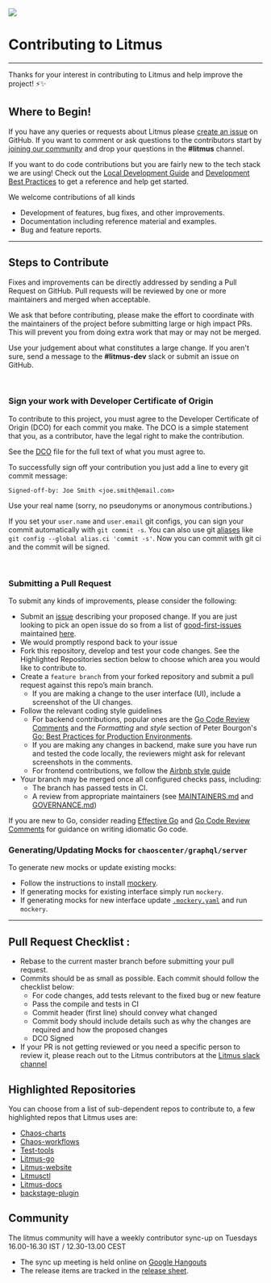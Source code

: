 <img src="https://avatars0.githubusercontent.com/u/49853472?s=200&v=4">

# Contributing to Litmus

---

Thanks for your interest in contributing to Litmus and help improve the project! ⚡️✨

## Where to Begin!

If you have any queries or requests about Litmus please [create an issue](https://github.com/litmuschaos/litmus/issues/new) on GitHub. If you want to comment or ask questions to the contributors start by [joining our community](http://slack.litmuschaos.io) and drop your questions in the **#litmus** channel.

If you want to do code contributions but you are fairly new to the tech stack we are using! Check out the [Local Development Guide](https://github.com/litmuschaos/litmus/wiki/ChaosCenter-Development-Guide) and [Development Best Practices](https://github.com/litmuschaos/litmus/wiki/Development-Best-Practices) to get a reference and help get started.

We welcome contributions of all kinds

- Development of features, bug fixes, and other improvements.
- Documentation including reference material and examples.
- Bug and feature reports.

---

## Steps to Contribute

Fixes and improvements can be directly addressed by sending a Pull Request on GitHub. Pull requests will be reviewed by one or more maintainers and merged when acceptable.

We ask that before contributing, please make the effort to coordinate with the maintainers of the project before submitting large or high impact PRs. This will prevent you from doing extra work that may or may not be merged.

Use your judgement about what constitutes a large change. If you aren't sure, send a message to the **#litmus-dev** slack or submit an issue on GitHub.

<br />

### **Sign your work with Developer Certificate of Origin**

To contribute to this project, you must agree to the Developer Certificate of Origin (DCO) for each commit you make. The DCO is a simple statement that you, as a contributor, have the legal right to make the contribution.

See the [DCO](https://developercertificate.org/) file for the full text of what you must agree to.

To successfully sign off your contribution you just add a line to every git commit message:

```git
Signed-off-by: Joe Smith <joe.smith@email.com>
```

Use your real name (sorry, no pseudonyms or anonymous contributions.)

If you set your `user.name` and `user.email` git configs, you can sign your commit automatically with `git commit -s`. You can also use git [aliases](https://git-scm.com/book/tr/v2/Git-Basics-Git-Aliases) like `git config --global alias.ci 'commit -s'`. Now you can commit with git ci and the commit will be signed.

<br />

### **Submitting a Pull Request**

To submit any kinds of improvements, please consider the following:

- Submit an [issue](https://github.com/litmuschaos/litmus/issues) describing your proposed change. If you are just looking to pick an open issue do so from a list of [good-first-issues](https://github.com/litmuschaos/litmus/labels/good%20first%20issue) maintained [here](https://github.com/litmuschaos/litmus/issues?q=is%3Aissue+is%3Aopen+label%3A%22good+first+issue%22).
- We would promptly respond back to your issue
- Fork this repository, develop and test your code changes. See the Highlighted Repositories section below to choose which area you would like to contribute to.
- Create a `feature branch` from your forked repository and submit a pull request against this repo’s main branch.
  - If you are making a change to the user interface (UI), include a screenshot of the UI changes.
- Follow the relevant coding style guidelines
  - For backend contributions, popular ones are the [Go Code Review Comments](https://code.google.com/p/go-wiki/wiki/CodeReviewComments) and the _Formatting_ and _style_ section of Peter Bourgon's [Go: Best Practices for Production Environments](https://peter.bourgon.org/go-in-production/#formatting-and-style).
  - If you are making any changes in backend, make sure you have run and tested the code locally, the reviewers might ask for relevant screenshots in the comments.
  - For frontend contributions, we follow the [Airbnb style guide](https://airbnb.io/javascript/react/)
- Your branch may be merged once all configured checks pass, including:
  - The branch has passed tests in CI.
  - A review from appropriate maintainers (see [MAINTAINERS.md](https://github.com/litmuschaos/litmus/blob/master/MAINTAINERS) and [GOVERNANCE.md](https://github.com/litmuschaos/litmus/blob/master/GOVERNANCE.md))

If you are new to Go, consider reading [Effective Go](https://golang.org/doc/effective_go.html) and [Go Code Review Comments](https://github.com/golang/go/wiki/CodeReviewComments) for guidance on writing idiomatic Go code.

### Generating/Updating Mocks for `chaoscenter/graphql/server`

To generate new mocks or update existing mocks:

-   Follow the instructions to install [mockery](https://vektra.github.io/mockery/latest/installation/).
-   If generating mocks for existing interface simply run `mockery`.
-   If generating mocks for new interface update [`.mockery.yaml`](././chaoscenter/graphql/server/.mockery.yaml) and run `mockery`.

---

## Pull Request Checklist :

- Rebase to the current master branch before submitting your pull request.
- Commits should be as small as possible. Each commit should follow the checklist below:
  - For code changes, add tests relevant to the fixed bug or new feature
  - Pass the compile and tests in CI
  - Commit header (first line) should convey what changed
  - Commit body should include details such as why the changes are required and how the proposed changes
  - DCO Signed
- If your PR is not getting reviewed or you need a specific person to review it, please reach out to the Litmus contributors at the [Litmus slack channel](https://app.slack.com/client/T09NY5SBT/CNXNB0ZTN)

## Highlighted Repositories

You can choose from a list of sub-dependent repos to contribute to, a few highlighted repos that Litmus uses are:

- [Chaos-charts](https://github.com/litmuschaos/chaos-charts)
- [Chaos-workflows](https://github.com/litmuschaos/chaos-workflows)
- [Test-tools](https://github.com/litmuschaos/test-tools)
- [Litmus-go](https://github.com/litmuschaos/litmus-go)
- [Litmus-website](https://github.com/litmuschaos/litmus-website-2)
- [Litmusctl](https://github.com/litmuschaos/litmusctl)
- [Litmus-docs](https://github.com/litmuschaos/litmus-docs)
- [backstage-plugin](https://github.com/litmuschaos/backstage-plugin)

## Community

The litmus community will have a weekly contributor sync-up on Tuesdays 16.00-16.30 IST / 12.30-13.00 CEST

- The sync up meeting is held online on [Google Hangouts](https://meet.google.com/uvt-ozaw-bvp)
- The release items are tracked in the [release sheet](https://github.com/litmuschaos/litmus/releases).
